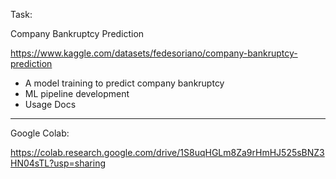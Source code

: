 Task:

Company Bankruptcy Prediction

https://www.kaggle.com/datasets/fedesoriano/company-bankruptcy-prediction

- A model training to predict company bankruptcy
- ML pipeline development
- Usage Docs

<hr>

Google Colab:

https://colab.research.google.com/drive/1S8uqHGLm8Za9rHmHJ525sBNZ3HN04sTL?usp=sharing
